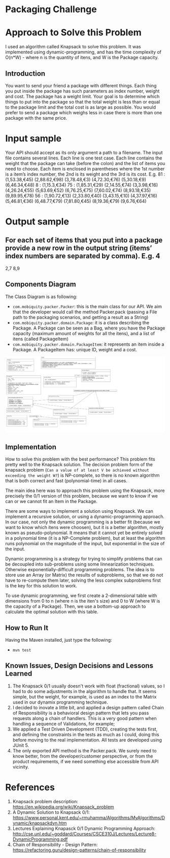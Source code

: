 # Packaging Challenge

# Approach to Solve this Problem

I used an algorithm called Knapsack to solve this problem. It was implemented using dynamic-programming, and has the time complexity of O(n*W) - where
n is the quantity of itens, and W is the Package capacity.

## Introduction

You want to send your friend a package with different things.
Each thing you put inside the package has such parameters as index number, weight and cost. The package has a weight limit. 
Your goal is to determine which things to put into the package so that the total weight is less than or equal to the package limit and the total cost is as large as possible.
You would prefer to send a package which weighs less in case there is more than one package with the same price.

# Input sample
Your API should accept as its only argument a path to a filename. The input file contains several lines. Each line is one test case.
Each line contains the weight that the package can take (before the colon) and the list of items you need to choose. Each item is enclosed in parentheses where the 1st number is a item’s index number, the 2nd is its weight and the 3rd is its cost. E.g.
81 : (1,53.38,€45) (2,88.62,€98) (3,78.48,€3) (4,72.30,€76) (5,30.18,€9) (6,46.34,€48)
8 : (1,15.3,€34)
75 : (1,85.31,€29) (2,14.55,€74) (3,3.98,€16) (4,26.24,€55) (5,63.69,€52) (6,76.25,€75) (7,60.02,€74) (8,93.18,€35) (9,89.95,€78)
56 : (1,90.72,€13) (2,33.80,€40) (3,43.15,€10) (4,37.97,€16) (5,46.81,€36) (6,48.77,€79) (7,81.80,€45) (8,19.36,€79) (9,6.76,€64)

# Output sample
For each set of items that you put into a package provide a new row in the output string (items’ index numbers are separated by comma). E.g.
4 
-
2,7 
8,9

## Components Diagram

The Class Diagram is as following:

- `com.mobiquity.packer.Packer`:  this is the main class for our API. We aim that the developer would call the method Packer.pack (passing a File path to the packaging scenarios, and getting a result as a String)
- `com.mobiquity.packer.domain.Package`: it is a class describing the Package. A Package can be seen as a Bag, where you have the Package capacity (maximum amount of weights for all the itens), and a list of itens (called PackageItem)
- `com.mobiquity.packer.domain.PackageItem`: it represents an item inside a Package. A PackageItem has: unique ID, weight and a cost.

![uml-diagram](./docs/package-challenge.png)

## Implementation

How to solve this problem with the best performance? This problem fits pretty well to the Knapsack solution. The decision problem form of the knapsack problem 
(`Can a value of at least V be achieved without exceeding the weight W?`) is NP-complete, so there is no known algorithm that is both correct and fast (polynomial-time) in all cases. 

The main idea here was to approach this problem using the Knapsack, more precisely the 0/1 version of this problem, because we want to know if we can or we cannot fit an Item in the Package.

There are some ways to implement a solution using Knapsack. We can implement a recursive solution, or using a dynamic-programming approach. In our case, not only the dynamic programming is a better fit
(because we want to know which itens were choosen), but it is a better algorithm, mostly known as pseudo-polynomial. It means that it cannot yet be entirely solved in a polynomial time 
(it is a NP-Complete problem), but at least the algorithm runs polynomial on the magnitude of the input, but exponential in the size of the input.

Dynamic programming is a strategy for trying to simplify problems that can be decoupled into sub-problems using some linnearization techniques. Otherwise exponentially-difficult programming problems. 
The idea is to store use an Array (or Matrix) the results of subproblems, so that we do not have to re-compute them later, solving the less complex subproblems first is the key for this solution to work.

To use dynamic programming, we first create a 2-dimensional table with dimensions from 0 to n (where n is the iten's size) and 0 to W (where W is the capacity of a Package). 
Then, we use a bottom-up approach to calculate the optimal solution with this table.

## How to Run It

Having the Maven installed, just type the following:

- `mvn test`

## Known Issues, Design Decisions and Lessons Learned

1. The Knapsack 0/1 usually doesn't work with float (fractional) values, so I had to do some adjustments in the algorithm to handle that. It seems simple, but the weight, for example, is used as an index to the Matrix used in our dynamix programming technique.
2. I decided to inovate a little bit, and applied a design pattern called Chain of Responsibility is a behavioral design pattern that lets you pass requests along a chain of handlers. This is a very good pattern when handling a sequence of Validations, for example;
3. We applied a Test Driven Development (TDD), creating the tests first, and defining the constraints in the tests as much as I could, doing this before moving to the real implementation. All tests are developed using JUnit 5.
4. The only exported API method is the Packer.pack. We surely need to know better, from the developer/customer perspective, or from the product requirements, if we need something else accessible from API vicinity.

# References
1. Knapsack problem description: https://en.wikipedia.org/wiki/Knapsack_problem
2. A Dynamic Solution to Knapsack 0/1: https://www.personal.kent.edu/~rmuhamma/Algorithms/MyAlgorithms/Dynamic/knapsackdyn.htm
3. Lectures Explaining Knapasck 0/1 Dynamic Programming Approach: http://cse.unl.edu/~goddard/Courses/CSCE310J/Lectures/Lecture8-DynamicProgramming.pdf
4. Chain of Responsibility - Design Pattern: https://refactoring.guru/design-patterns/chain-of-responsibility
